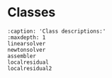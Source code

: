 # Classes

```{toctree}
:caption: 'Class descriptions:'
:maxdepth: 1
linearsolver
newtonsolver
assembler
localresidual
localresidual2
```